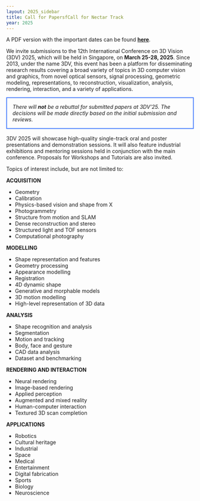 ```yaml
---
layout: 2025_sidebar
title: Call for PapersfCall for Nectar Track
year: 2025
---
```

A PDF version with the important dates can be found <a href="{{site.url}}/files/2025/3DV2025_Call_For_Papers.pdf" target="_blank">**here**</a>.


We invite submissions to the 12th International Conference on 3D Vision (3DV) 2025, which will be held in Singapore, on **March 25-28, 2025**. Since 2013, under the name 3DV, this event has been a platform for disseminating research results covering a broad variety of topics in 3D computer vision and graphics, from novel optical sensors, signal processing, geometric modeling, representations, to reconstruction, visualization, analysis, rendering, interaction, and a variety of applications. 

<div style="border: 2px solid #467CFD; padding: 15px">
<i> There will <b>not</b> be a rebuttal for submitted papers at 3DV'25. The decisions will be made directly based on the initial submission and reviews.
</i>
</div>

<br>
3DV 2025 will showcase high-quality single-track oral and poster presentations and demonstration sessions. It will also feature industrial exhibitions and mentoring sessions held in conjunction with the main conference. Proposals for Workshops and Tutorials are also invited. 

Topics of interest include, but are not limited to:


**ACQUISITION**
- Geometry
- Calibration
- Physics-based vision and shape from X
- Photogrammetry
- Structure from motion and SLAM
- Dense reconstruction and stereo
- Structured light and TOF sensors
- Computational photography

**MODELLING**
- Shape representation and features
- Geometry processing
- Appearance modelling
- Registration
- 4D dynamic shape
- Generative and morphable models
- 3D motion modelling
- High-level representation of 3D data

**ANALYSIS**
- Shape recognition and analysis
- Segmentation
- Motion and tracking
- Body, face and gesture
- CAD data analysis
- Dataset and benchmarking

**RENDERING AND INTERACTION**
- Neural rendering
- Image-based rendering
- Applied perception
- Augmented and mixed reality
- Human-computer interaction
- Textured 3D scan completion

**APPLICATIONS**
- Robotics
- Cultural heritage
- Industrial
- Space
- Medical
- Entertainment
- Digital fabrication
- Sports
- Biology
- Neuroscience
